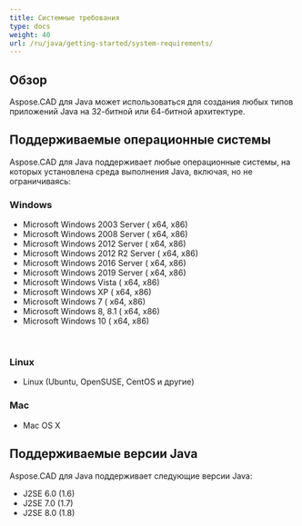 ```yaml
---
title: Системные требования
type: docs
weight: 40
url: /ru/java/getting-started/system-requirements/
---
```


## **Обзор**
Aspose.CAD для Java может использоваться для создания любых типов приложений Java на 32-битной или 64-битной архитектуре.
## **Поддерживаемые операционные системы**
Aspose.CAD для Java поддерживает любые операционные системы, на которых установлена среда выполнения Java, включая, но не ограничиваясь:

### **Windows**
- Microsoft Windows 2003 Server ( x64, x86)
- Microsoft Windows 2008 Server ( x64, x86)
- Microsoft Windows 2012 Server ( x64, x86)
- Microsoft Windows 2012 R2 Server ( x64, x86)
- Microsoft Windows 2016 Server ( x64, x86)
- Microsoft Windows 2019 Server ( x64, x86)
- Microsoft Windows Vista ( x64, x86)
- Microsoft Windows XP ( x64, x86)
- Microsoft Windows 7 ( x64, x86)
- Microsoft Windows 8, 8.1 ( x64, x86)
- Microsoft Windows 10 ( x64, x86)

 
### **Linux**
- Linux (Ubuntu, OpenSUSE, CentOS и другие)

### **Mac**
- Mac OS X
## **Поддерживаемые версии Java**
Aspose.CAD для Java поддерживает следующие версии Java:

- J2SE 6.0 (1.6)
- J2SE 7.0 (1.7)
- J2SE 8.0 (1.8)
